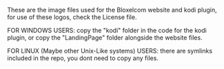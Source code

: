 These are the image files used for the Bloxelcom website and kodi plugin, for use of these logos, check the License file.

FOR WINDOWS USERS:
copy the "kodi" folder in the code for the kodi plugin, or copy the "LandingPage" folder alongside the website files.

FOR LINUX (Maybe other Unix-Like systems) USERS:
there are symlinks included in the repo, you dont need to copy any files.
